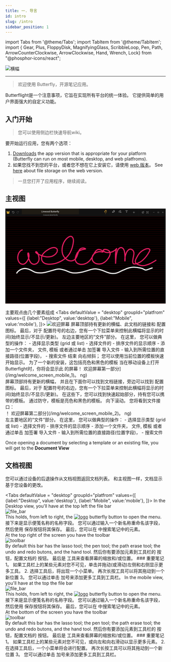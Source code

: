 ```yaml
---
title: 一. 导言
id: intro
slug: /intro
sidebar_position: 1
---
```


import Tabs from '@theme/Tabs';
import TabItem from '@theme/TabItem';
import { Gear, Plus, FloppyDisk, MagnifyingGlass, ScribbleLoop, Pen, Path, ArrowCounterClockwise, ArrowClockwise, Hand, Wrench, Lock} from "@phosphor-icons/react";

![横幅](/img/banner.png)

---

> 欢迎使用 Butterfly，开源笔记应用。

Butterflight是一个注意事项，它旨在实现所有平台的统一体验。 它提供简单的用户界面强大的自定义功能。

## 入门开始

> 您可以使用侧边栏快速导航wiki。


要开始运行应用，您有两个选项：
1. [Downloads](/downloads) the app version that is appropriate for your platform (Butterfly can run on most mobile, desktop, and web platfroms).
2. 如果您找不到您的平台，或者您不想在它上安装它，请使用 [web 版本](https://butterfly.linwood.dev)。 See [here](storage#web) about file storage on the web version.

> 一旦您打开了应用程序，继续阅读。



## 主视图

![主视图](main.png)

主要观点由几个要素组成
<Tabs
    defaultValue = "desktop"
    groupId="platfrom"
        values={[
        {label:"Desktop", value:'desktop'},
 {label:"Mobile", value:'mobile'},
 ]}>
    <TabItem value="desktop">
        ![欢迎屏幕](/img/welcome_screen_desktop.png)
        屏幕顶部持有更新的横幅、此文档的链接和 <Gear/> 配置图标。 最后，对于 <Gear/> 配置符号的右边，您有一个下拉菜单来控制此横幅将显示的时间(始终显示/不显示/更新)。
        左边主要地区的“文件”部分。 在这里， 您可以做典型的操作：
            - 选择显示类型 (grid 或 list)
            - 选择文件的
            - 排序文件的显示顺序
            - 添加一个文件夹， 文件, 模板 或者通过单击 <Plus/> 加签署
            导入文件 - 输入到所需位置的直接路径(位置字段)，
            - 搜索文件
        结束 向右倾斜； 您可以使用当前位置的模板快速开始显示。 为了一个新的安装，这包括亮色和黑色的模板
    </TabItem>
    <TabItem value="mobile">
        当在移动设备上打开Butterfight时，你将会显示此
        的屏幕！ 欢迎屏幕第一部分](/img/welcome_screen_mobile_1)。 ng)   
        屏幕顶部持有更新的横幅， 并且在下面你可以找到文档链接，旁边可以找到 <Gear/> 配置图标。 最后，对于 <Gear/> 配置符号的右边，您有一个下拉菜单来控制此横幅将显示的时间(始终显示/不显示/更新)。
        在这些下，您可以找到快速起始部分，持有您可以携带的模板。 通过防守，模板是亮色和黑色的模板。 
        向下滚动。 您将看到文件接口：
        \
        ！ 欢迎屏幕第二部分](/img/welcome_screen_mobile_2)。 ng)  
        左主要地区的“文件”部分。 在这里， 您可以做典型的操作：
        - 选择显示类型 (grid 或 list)
        - 选择文件的
        - 排序文件的显示顺序
        - 添加一个文件夹， 文件, 模板 或者通过单击 <Plus/> 加签署
        导入文件 - 输入到所需位置的直接路径(位置字段)，
        - 搜索文件
    </TabItem>
</Tabs>

Once opening a document by selecting a template or an existing file, you will get to the **Document View**

## 文档视图

您可以通过设备的后退操作从文档视图返回文档列表。 和主视图一样，文档显示基于您设备的更改。

<Tabs
    defaultValue = "desktop"
    groupId="platfrom"
        values={[
        {label:"Desktop", value:'desktop'},
 {label:"Mobile", value:'mobile'},
 ]}>
    <TabItem value="desktop">
        In the Desktop view, you'll have at the top left the file bar\
        ![file_bar](/img/document_view_file_bar.png)\
        This holds, from left to right, the 
        [<img alt="logo" src="/img/logo.png" width="16"/>](/img/logo.png)
        butterfly button to open the menu. 接下来是显示便笺名称的名称字段。 您可以通过输入一个新名称重命名该字段，然后使用 <FloppyDisk/> 保存按钮将其保存。 最后，您可以在 <MagnifyingGlass/> 中搜索笔记中的元素。
        \
        At the top right of the screen you have the toolbar\
        ![toolbar](/img/document_view_toolbar.png)\
        By default this bar has the <ScribbleLoop/> lasso tool; the <Pen/> pen tool; the <Path/> path erase tool; the <ArrowCounterClockwise/> undo and <ArrowClockwise/> redo butons, and the <Hand/> hand tool. 然后你有要添加元素到工具栏的 <Plus/> 按钮，配置文档的 <Wrench/> 按钮。 最后是 <Lock/> 工具来查看屏幕的缩放和/或位置。 
        ### 重要笔记
        1。 如果工具栏上的某些元素对您不可见，单击并拖动(或滑动)左侧和右侧显示更多工具。 
        2. 选择工具后，将出现一个小菜单。 再次长按工具可以将其拖动到一个新位置
        3。 您可以通过单击 <Plus/> 加号来添加更多工具到工具栏。 
    </TabItem>
    <TabItem value="mobile">
        In the mobile view, you'll have at the top the file bar\
        ![file_bar](/img/document_view_file_bar.png)\
        This holds, from left to right, the 
        [<img alt="logo" src="/img/logo.png" width="16"/>](/img/logo.png)
        butterfly button to open the menu. 接下来是显示便笺名称的名称字段。 您可以通过输入一个新名称重命名该字段，然后使用 <FloppyDisk/> 保存按钮将其保存。 最后，您可以在 <MagnifyingGlass/> 中搜索笔记中的元素。
        \
        At the bottom of the screen you have the toolbar\
        ![toolbar](/img/document_view_toolbar.png)\
        By default this bar has the <ScribbleLoop/> lasso tool; the <Pen/> pen tool; the <Path/> path erase tool; the <ArrowCounterClockwise/> undo and <ArrowClockwise/> redo butons, and the <Hand/> hand tool. 然后你有要添加元素到工具栏的 <Plus/> 按钮，配置文档的 <Wrench/> 按钮。 最后是 <Lock/> 工具来查看屏幕的缩放和/或位置。 
        ### 重要笔记
        1。 如果工具栏上的某些元素对您不可见，或向左和向右滑动以显示更多元素。 
        2. 在选择工具后，一个小菜单将会进行配置。 再次长按工具可以将其拖动到一个新位置
        3。 您可以通过单击 <Plus/> 加号来添加更多工具到工具栏。 
    </TabItem>
</Tabs>
	


